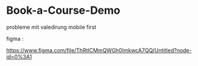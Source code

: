 # Book-a-Course-Demo

probleme mit valedirung 
mobile first 


figma :

https://www.figma.com/file/ThRtICMmQWGh0ImkwcA7QQ/Untitled?node-id=0%3A1
